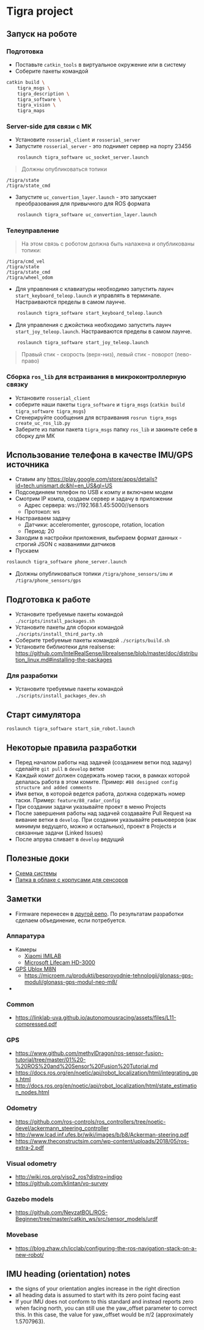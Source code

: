 # Tigra project

## Запуск на роботе

### Подготовка

- Поставьте `catkin_tools` в виртуальное окружение или в систему
- Соберите пакеты командой
```bash
catkin build \
    tigra_msgs \
    tigra_description \
    tigra_software \
    tigra_vision \
    tigra_maps
```

### Server-side для связи с МК

- Установите `rosserial_client` и `rosserial_server`
- Запустите `rosserial_server` - это поднимет сервер на порту 23456
```bash
    roslaunch tigra_software uc_socket_server.launch
```
> Должны опубликоваться топики
```
/tigra/state
/tigra/state_cmd
```

- Запустите `uc_convertion_layer.launch` - это запускает преобразования для привычного для ROS формата
```bash
    roslaunch tigra_software uc_convertion_layer.launch
```

### Телеуправление

> На этом связь с роботом должна быть налажена и опубликованы топики:
```
/tigra/cmd_vel
/tigra/state
/tigra/state_cmd
/tigra/wheel_odom
```

- Для управления с клавиатуры необходимо запустить лаунч `start_keyboard_teleop.launch` и управлять в терминале. Настраиваются пределы в самом лаунче.
```bash
    roslaunch tigra_software start_keyboard_teleop.launch
```

- Для управления с джойстика необходимо запустить лаунч `start_joy_teleop.launch`. Настраиваются пределы в самом лаунче.
```bash
    roslaunch tigra_software start_joy_teleop.launch
```

> Правый стик - скорость (верх-низ), левый стик - поворот (лево-право)


### Сборка `ros_lib` для встраивания в микроконтроллерную связку

- Установите `rosserial_client`
- соберите наши пакеты `tigra_software` и `tigra_msgs` (`catkin build tigra_software tigra_msgs`)
- Сгенерируйте сообщения для встраивания `rosrun tigra_msgs create_uc_ros_lib.py`
- Заберите из папки пакета `tigra_msgs` папку `ros_lib` и закиньте себе в сборку для МК

## Использование телефона в качестве IMU/GPS источника

- Ставим апу https://play.google.com/store/apps/details?id=tech.unismart.dc&hl=en_US&gl=US
- Подсоединяем телефон по USB к компу и включаем модем
- Смотрим IP компа, создаем сервер и задачу в приложении
    - Адрес сервера: ws://192.168.1.45:5000//sensors
    - Протокол: ws
- Настраиваем задачу
    - Датчики: acceleromenter, gyroscope, rotation, location
    - Период: 20
- Заходим в настройки приложения, выбираем формат данных - строгий JSON с названиями датчиков
- Пускаем
```bash
roslaunch tigra_software phone_server.launch
```
- Должны опубликоваться топики `/tigra/phone_sensors/imu` и `/tigra/phone_sensors/gps`

## Подготовка к работе

- Установите требуемые пакеты командой `./scripts/install_packages.sh`
- Установите пакеты для сборки командой `./scripts/install_third_party.sh`
- Соберите требуемые пакеты командой `./scripts/build.sh`
- Установите библиотеки для realsense: https://github.com/IntelRealSense/librealsense/blob/master/doc/distribution_linux.md#installing-the-packages

### Для разработки

- Установите требуемые пакеты командой `./scripts/install_packages_dev.sh`


## Старт симулятора

`roslaunch tigra_software start_sim_robot.launch`

## Некоторые правила разработки

- Перед началом работы над задачей (созданием ветки под задачу) сделайте `git pull` в `develop` ветке
- Каждый комит должен содержать номер таски, в рамках которой делалась работа в этом комите. Пример: `#88 designed config structure and added comments`
- Имя ветки, в которой ведется работа, должна содержать номер таски. Пример: `feature/88_radar_config`
- При создании задачи указывайте проект в меню Projects
- После завершения работы над задачей создавайте Pull Request на вивание ветки в `develop`. При создании указывайте ревьюверов (как минимум ведущего, можно и остальных), проект в Projects и связанные задачи (Linked Issues)
- После апрува сливает в `develop` ведущий

## Полезные доки

- [Схема системы](https://drive.google.com/file/d/1iIvuMr4xtmul_ea4DkjYoXMdhi8A7dez/view?usp=sharing)
- [Папка в облаке с корпусами для сенсоров](https://disk.yandex.ru/d/k_3tlJFRWigokQ)

## Заметки

- Firmware перенесен в [другой репо](https://github.com/lsd-maddrive/tigra-firmware). По результатам разработки сделаем объединение, если потребуется.

### Аппаратура

- Камеры
    - [Xiaomi IMILAB](https://market.yandex.ru/product--veb-kamera-xiaomi-imilab-chernyi/668572011?cpa=1&sku=100956420730)
    - [Microsoft Lifecam HD-3000](https://www.microsoft.com/ru-ru/accessories/products/webcams/lifecam-hd-3000)
- [GPS Ublox M8N](https://www.u-blox.com/en/product/neo-m8-series)
    - https://microem.ru/produkti/besprovodnie-tehnologii/glonass-gps-moduli/glonass-gps-modul-neo-m8/
- 

### Common

- https://linklab-uva.github.io/autonomousracing/assets/files/L11-compressed.pdf

### GPS

- https://www.github.com/methylDragon/ros-sensor-fusion-tutorial/tree/master/01%20-%20ROS%20and%20Sensor%20Fusion%20Tutorial.md
- https://docs.ros.org/en/noetic/api/robot_localization/html/integrating_gps.html
- http://docs.ros.org/en/noetic/api/robot_localization/html/state_estimation_nodes.html

### Odometry

- https://github.com/ros-controls/ros_controllers/tree/noetic-devel/ackermann_steering_controller
- http://www.lcad.inf.ufes.br/wiki/images/b/b8/Ackerman-steering.pdf
- https://www.theconstructsim.com/wp-content/uploads/2018/05/ros-extra-2.pdf

### Visual odometry

- http://wiki.ros.org/viso2_ros?distro=indigo
- https://github.com/klintan/vo-survey

### Gazebo models

- https://github.com/NevzatBOL/ROS-Beginner/tree/master/catkin_ws/src/sensor_models/urdf

### Movebase

- https://blog.zhaw.ch/icclab/configuring-the-ros-navigation-stack-on-a-new-robot/


## IMU heading (orientation) notes

- the signs of your orientation angles increase in the right direction
- all heading data is assumed to start with its zero point facing east
- If your IMU does not conform to this standard and instead reports zero when facing north, you can still use the yaw_offset parameter to correct this. In this case, the value for yaw_offset would be 𝜋/2 (approximately 1.5707963).
